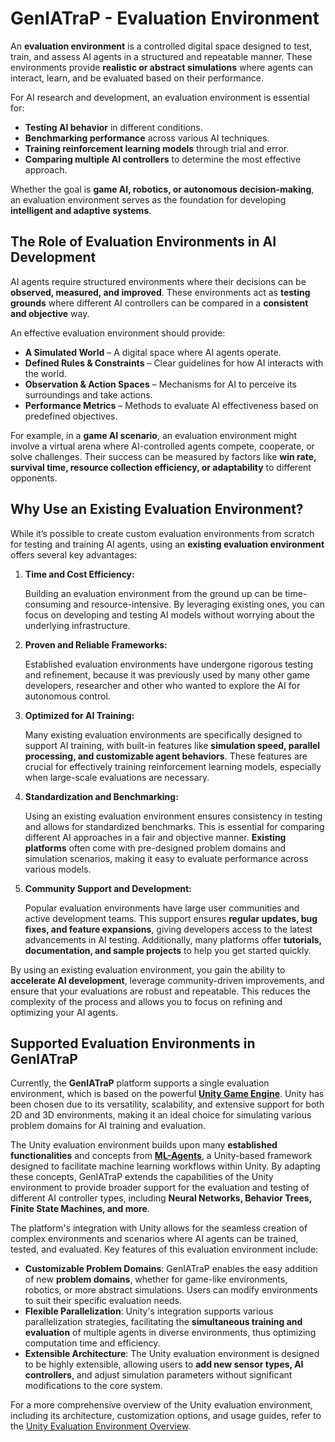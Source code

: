 # GenIATraP - Evaluation Environment

An **evaluation environment** is a controlled digital space designed to test, train, and assess AI agents in a structured and repeatable manner. These environments provide **realistic or abstract simulations** where agents can interact, learn, and be evaluated based on their performance.

For AI research and development, an evaluation environment is essential for:

- **Testing AI behavior** in different conditions.
- **Benchmarking performance** across various AI techniques.
- **Training reinforcement learning models** through trial and error.
- **Comparing multiple AI controllers** to determine the most effective approach.

Whether the goal is **game AI, robotics, or autonomous decision-making**, an evaluation environment serves as the foundation for developing **intelligent and adaptive systems**.

## The Role of Evaluation Environments in AI Development

AI agents require structured environments where their decisions can be **observed, measured, and improved**. These environments act as **testing grounds** where different AI controllers can be compared in a **consistent and objective** way.

An effective evaluation environment should provide:

- **A Simulated World** – A digital space where AI agents operate.
- **Defined Rules & Constraints** – Clear guidelines for how AI interacts with the world.
- **Observation & Action Spaces** – Mechanisms for AI to perceive its surroundings and take actions.
- **Performance Metrics** – Methods to evaluate AI effectiveness based on predefined objectives.

For example, in a **game AI scenario**, an evaluation environment might involve a virtual arena where AI-controlled agents compete, cooperate, or solve challenges. Their success can be measured by factors like **win rate, survival time, resource collection efficiency, or adaptability** to different opponents.

## **Why Use an Existing Evaluation Environment?**

While it’s possible to create custom evaluation environments from scratch for testing and training AI agents, using an **existing evaluation environment** offers several key advantages:

1. **Time and Cost Efficiency:**
    
    Building an evaluation environment from the ground up can be time-consuming and resource-intensive. By leveraging existing ones, you can focus on developing and testing AI models without worrying about the underlying infrastructure.
    
2. **Proven and Reliable Frameworks:**
    
    Established evaluation environments have undergone rigorous testing and refinement, because it was previously used by many other game developers, researcher and other who wanted to explore the AI for autonomous control.
    
3. **Optimized for AI Training:**
    
    Many existing evaluation environments are specifically designed to support AI training, with built-in features like **simulation speed, parallel processing, and customizable agent behaviors**. These features are crucial for effectively training reinforcement learning models, especially when large-scale evaluations are necessary.
    
4. **Standardization and Benchmarking:**
    
    Using an existing evaluation environment ensures consistency in testing and allows for standardized benchmarks. This is essential for comparing different AI approaches in a fair and objective manner. **Existing platforms** often come with pre-designed problem domains and simulation scenarios, making it easy to evaluate performance across various models.

5. **Community Support and Development:**
    
    Popular evaluation environments have large user communities and active development teams. This support ensures **regular updates, bug fixes, and feature expansions**, giving developers access to the latest advancements in AI testing. Additionally, many platforms offer **tutorials, documentation, and sample projects** to help you get started quickly.
    
By using an existing evaluation environment, you gain the ability to **accelerate AI development**, leverage community-driven improvements, and ensure that your evaluations are robust and repeatable. This reduces the complexity of the process and allows you to focus on refining and optimizing your AI agents.

## Supported Evaluation Environments in GenIATraP
Currently, the **GenIATraP** platform supports a single evaluation environment, which is based on the powerful [**Unity Game Engine**](https://unity.com/). Unity has been chosen due to its versatility, scalability, and extensive support for both 2D and 3D environments, making it an ideal choice for simulating various problem domains for AI training and evaluation.

The Unity evaluation environment builds upon many **established functionalities** and concepts from [**ML-Agents**](https://github.com/Unity-Technologies/ml-agents/tree/develop), a Unity-based framework designed to facilitate machine learning workflows within Unity. By adapting these concepts, GenIATraP extends the capabilities of the Unity environment to provide broader support for the evaluation and testing of different AI controller types, including **Neural Networks, Behavior Trees, Finite State Machines, and more**.

The platform's integration with Unity allows for the seamless creation of complex environments and scenarios where AI agents can be trained, tested, and evaluated. Key features of this evaluation environment include:

- **Customizable Problem Domains**: GenIATraP enables the easy addition of new **problem domains**, whether for game-like environments, robotics, or more abstract simulations. Users can modify environments to suit their specific evaluation needs.
- **Flexible Parallelization**: Unity's integration supports various parallelization strategies, facilitating the **simultaneous training and evaluation** of multiple agents in diverse environments, thus optimizing computation time and efficiency.
- **Extensible Architecture**: The Unity evaluation environment is designed to be highly extensible, allowing users to **add new sensor types, AI controllers**, and adjust simulation parameters without significant modifications to the core system.

For a more comprehensive overview of the Unity evaluation environment, including its architecture, customization options, and usage guides, refer to the [Unity Evaluation Environment Overview](/docs/GenIATraP_evaluation_environment_unity_overview.md).
